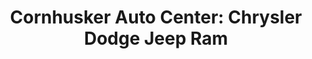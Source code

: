 ---
title: "Cornhusker Auto Center: Chrysler Dodge Jeep Ram"
url: /norfolk/cornhusker-auto-center-chrysler-dodge-jeep-ram/
shop: Autohaus
---